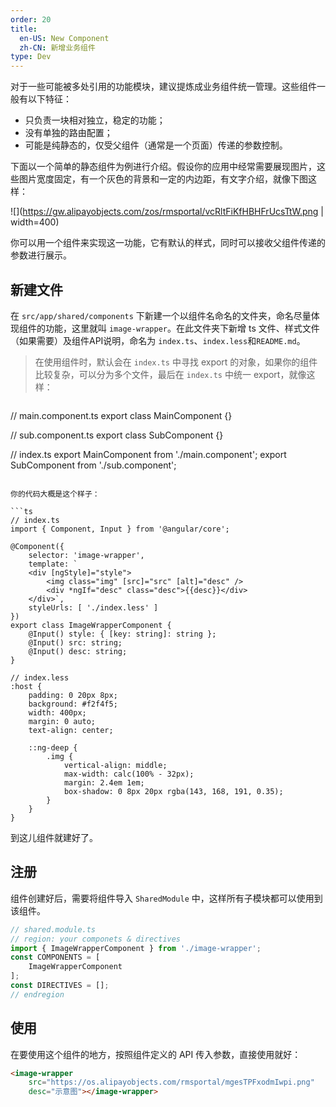 ```yaml
---
order: 20
title:
  en-US: New Component
  zh-CN: 新增业务组件
type: Dev
---
```


对于一些可能被多处引用的功能模块，建议提炼成业务组件统一管理。这些组件一般有以下特征：

- 只负责一块相对独立，稳定的功能；
- 没有单独的路由配置；
- 可能是纯静态的，仅受父组件（通常是一个页面）传递的参数控制。

下面以一个简单的静态组件为例进行介绍。假设你的应用中经常需要展现图片，这些图片宽度固定，有一个灰色的背景和一定的内边距，有文字介绍，就像下图这样：

![](https://gw.alipayobjects.com/zos/rmsportal/vcRltFiKfHBHFrUcsTtW.png | width=400)

你可以用一个组件来实现这一功能，它有默认的样式，同时可以接收父组件传递的参数进行展示。

## 新建文件

在 `src/app/shared/components` 下新建一个以组件名命名的文件夹，命名尽量体现组件的功能，这里就叫 `image-wrapper`。在此文件夹下新增 ts 文件、样式文件（如果需要）及组件API说明，命名为 `index.ts`、`index.less`和`README.md`。

> 在使用组件时，默认会在 `index.ts` 中寻找 export 的对象，如果你的组件比较复杂，可以分为多个文件，最后在 `index.ts` 中统一 export，就像这样：

> ```ts
// main.component.ts
export class MainComponent {}
>
// sub.component.ts
export class SubComponent {}
>
// index.ts
export MainComponent from './main.component';
export SubComponent from './sub.component';
```

你的代码大概是这个样子：

```ts
// index.ts
import { Component, Input } from '@angular/core';

@Component({
    selector: 'image-wrapper',
    template: `
    <div [ngStyle]="style">
        <img class="img" [src]="src" [alt]="desc" />
        <div *ngIf="desc" class="desc">{{desc}}</div>
    </div>`,
    styleUrls: [ './index.less' ]
})
export class ImageWrapperComponent {
    @Input() style: { [key: string]: string };
    @Input() src: string;
    @Input() desc: string;
}
```

```less
// index.less
:host {
    padding: 0 20px 8px;
    background: #f2f4f5;
    width: 400px;
    margin: 0 auto;
    text-align: center;

    ::ng-deep {
        .img {
            vertical-align: middle;
            max-width: calc(100% - 32px);
            margin: 2.4em 1em;
            box-shadow: 0 8px 20px rgba(143, 168, 191, 0.35);
        }
    }
}
```

到这儿组件就建好了。

## 注册

组件创建好后，需要将组件导入 `SharedModule` 中，这样所有子模块都可以使用到该组件。

```ts
// shared.module.ts
// region: your componets & directives
import { ImageWrapperComponent } from './image-wrapper';
const COMPONENTS = [
    ImageWrapperComponent
];
const DIRECTIVES = [];
// endregion
```

## 使用

在要使用这个组件的地方，按照组件定义的 API 传入参数，直接使用就好：

```html
<image-wrapper
    src="https://os.alipayobjects.com/rmsportal/mgesTPFxodmIwpi.png"
    desc="示意图"></image-wrapper>
```
